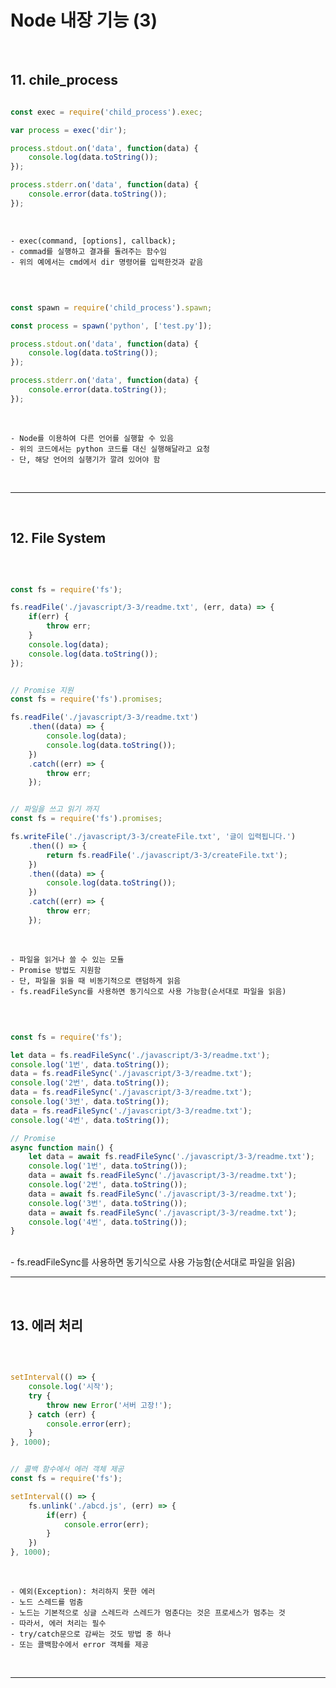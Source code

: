 # Node 내장 기능 (3)

<br>

## 11. chile_process

```javascript

const exec = require('child_process').exec;

var process = exec('dir');

process.stdout.on('data', function(data) {
    console.log(data.toString());
});

process.stderr.on('data', function(data) {
    console.error(data.toString());
});

```

<br>

    - exec(command, [options], callback);
    - commad를 실행하고 결과를 돌려주는 함수임
    - 위의 예에서는 cmd에서 dir 명령어를 입력한것과 같음

<br>

```javascript

const spawn = require('child_process').spawn;

const process = spawn('python', ['test.py']);

process.stdout.on('data', function(data) {
    console.log(data.toString());
});

process.stderr.on('data', function(data) {
    console.error(data.toString());
});

```

<br>

    - Node를 이용하여 다른 언어를 실행할 수 있음
    - 위의 코드에서는 python 코드를 대신 실행해달라고 요청
    - 단, 해당 언어의 실행기가 깔려 있어야 함

<br>


***

<br>

## 12. File System

<br>


```javascript

const fs = require('fs');

fs.readFile('./javascript/3-3/readme.txt', (err, data) => {
    if(err) {
        throw err;
    }
    console.log(data);
    console.log(data.toString());
});


// Promise 지원
const fs = require('fs').promises;

fs.readFile('./javascript/3-3/readme.txt')
    .then((data) => {
        console.log(data);
        console.log(data.toString());
    })
    .catch((err) => {
        throw err;
    });


// 파일을 쓰고 읽기 까지
const fs = require('fs').promises;

fs.writeFile('./javascript/3-3/createFile.txt', '글이 입력됩니다.')
    .then(() => {
        return fs.readFile('./javascript/3-3/createFile.txt');
    })
    .then((data) => {
        console.log(data.toString());
    })
    .catch((err) => {
        throw err;
    });

```

<br>

    - 파일을 읽거나 쓸 수 있는 모듈 
    - Promise 방법도 지원함
    - 단, 파일을 읽을 때 비동기적으로 랜덤하게 읽음
    - fs.readFileSync를 사용하면 동기식으로 사용 가능함(순서대로 파일을 읽음)
  
<br>

```javascript

const fs = require('fs');

let data = fs.readFileSync('./javascript/3-3/readme.txt');
console.log('1번', data.toString());
data = fs.readFileSync('./javascript/3-3/readme.txt');
console.log('2번', data.toString());
data = fs.readFileSync('./javascript/3-3/readme.txt');
console.log('3번', data.toString());
data = fs.readFileSync('./javascript/3-3/readme.txt');
console.log('4번', data.toString());

// Promise
async function main() {
    let data = await fs.readFileSync('./javascript/3-3/readme.txt');
    console.log('1번', data.toString());
    data = await fs.readFileSync('./javascript/3-3/readme.txt');
    console.log('2번', data.toString());
    data = await fs.readFileSync('./javascript/3-3/readme.txt');
    console.log('3번', data.toString());
    data = await fs.readFileSync('./javascript/3-3/readme.txt');
    console.log('4번', data.toString());
}


```

<br>
    - fs.readFileSync를 사용하면 동기식으로 사용 가능함(순서대로 파일을 읽음)
  
<br>


***

<br>

## 13. 에러 처리

<br>

```javascript

setInterval(() => {
    console.log('시작');
    try {
        throw new Error('서버 고장!');
    } catch (err) {
        console.error(err);
    }
}, 1000);


// 콜백 함수에서 에러 객체 제공
const fs = require('fs');

setInterval(() => {
    fs.unlink('./abcd.js', (err) => {
        if(err) {
            console.error(err);
        }
    })
}, 1000);

```

<br>

    - 예외(Exception): 처리하지 못한 에러
    - 노드 스레드를 멈춤
    - 노드는 기본적으로 싱글 스레드라 스레드가 멈춘다는 것은 프로세스가 멈추는 것
    - 따라서, 에러 처리는 필수
    - try/catch문으로 감싸는 것도 방법 중 하나
    - 또는 콜백함수에서 error 객체를 제공
  
<br>

***

<br>